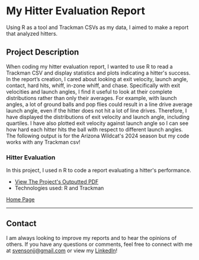# My Hitter Evaluation Report

Using R as a tool and Trackman CSVs as my data, I aimed to make a report that analyzed hitters.

## Project Description

When coding my hitter evaluation report, I wanted to use R to read a Trackman CSV and display statistics and plots indicating a hitter's success. In the report’s creation, I cared about looking at exit velocity, launch angle, contact, hard hits, whiff, in-zone whiff, and chase. Specifically with exit velocities and launch angles, I find it useful to look at their complete distributions rather than only their averages. For example, with launch angles, a lot of ground balls and pop flies could result in a line drive average launch angle, even if the hitter does not hit a lot of line drives. Therefore, I have displayed the distributions of exit velocity and launch angle, including quartiles. I have also plotted exit velocity against launch angle so I can see how hard each hitter hits the ball with respect to different launch angles. The following output is for the Arizona Wildcat's 2024 season but my code works with any Trackman csv!

### Hitter Evaluation
In this project, I used n R to code a report evaluating a hitter's performance.

- [View The Project's Outputted PDF](https://github.com/jjsvenson/jj-svenson-baseball-analytics/blob/c71e670423a818e7cce90823a09b3ea3e7af3a64/Arizona%20Wilcats%202024%20Hitter%20Evaluations.pdf)
- Technologies used: R and Trackman

[Home Page](index.md)

---

## Contact

I am always looking to improve my reports and to hear the opinions of others. If you have any questions or comments, feel free to connect with me at [svensonjj@gmail.com](mailto:svensonjj@gmail.com) or view my [LinkedIn](https://www.linkedin.com/in/john-jj-svenson/)!
